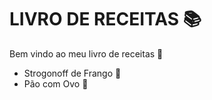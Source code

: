 # LIVRO DE RECEITAS :books:

Bem vindo ao meu livro de receitas :book:

- Strogonoff de Frango :chicken:
- Pão com Ovo :egg:

